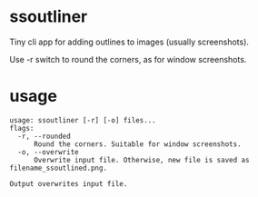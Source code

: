 # ssoutliner
Tiny cli app for adding outlines to images (usually screenshots).

Use -r switch to round the corners, as for window screenshots.

# usage
```
usage: ssoutliner [-r] [-o] files...
flags:
  -r, --rounded
      Round the corners. Suitable for window screenshots.
  -o, --overwrite
      Overwrite input file. Otherwise, new file is saved as filename_ssoutlined.png.

Output overwrites input file.
```
